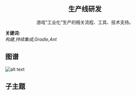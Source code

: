 <h2 align="center">生产线研发</h2>
<p align="center">游戏“工业化”生产的相关流程、工具、技术支持。</p>

**关键词:**<br/> 
*构建,持续集成,Gradle,Ant*

## 图谱
![alt text](https://github.com/gonglei007/GameDevMind/blob/main/exports/4.3.游戏生产线.png?raw=true)

## 子主题
